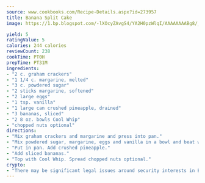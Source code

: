 ```yaml
---
source: www.cookbooks.com/Recipe-Details.aspx?id=273957
title: Banana Split Cake
image: https://1.bp.blogspot.com/-lXOcyZAvgS4/YA2H0pzWlqI/AAAAAAAABg8/_HX4JI-WmFM0Tz684w_qYjP9vBzksmFNgCLcBGAsYHQ/s219/20.png

yield: 5
ratingValue: 5
calories: 244 calories
reviewCount: 238
cookTime: PT0H
prepTime: PT31M
ingredients:
- "2 c. graham crackers"
- "1 1/4 c. margarine, melted"
- "3 c. powdered sugar"
- "2 sticks margarine, softened"
- "2 large eggs"
- "1 tsp. vanilla"
- "1 large can crushed pineapple, drained"
- "3 bananas, sliced"
- "2 8 oz. bowls Cool Whip"
- "chopped nuts optional"
directions:
- "Mix graham crackers and margarine and press into pan."
- "Mix powdered sugar, margarine, eggs and vanilla in a bowl and beat with mixer for 15 minutes or until white in color."
- "Put in pan. Add crushed pineapple."
- "Add sliced bananas."
- "Top with Cool Whip. Spread chopped nuts optional."
crypto:
- "There may be significant legal issues around security interests in Bitcoin."
---
```

